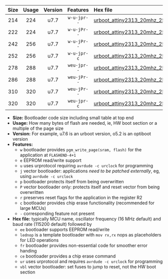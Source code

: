 |Size|Usage|Version|Features|Hex file|
|:-:|:-:|:-:|:-:|:--|
|214|224|u7.7|`w-u-jpr--`|[urboot_attiny2313_20mhz_250000bps_lednop_ur_vbl.hex](https://raw.githubusercontent.com/stefanrueger/urboot.hex/main/mcus/attiny2313/fcpu_20mhz/250000_bps/urboot_attiny2313_20mhz_250000bps_lednop_ur_vbl.hex)|
|222|224|u7.7|`w-u-jPr--`|[urboot_attiny2313_20mhz_250000bps_ur_vbl.hex](https://raw.githubusercontent.com/stefanrueger/urboot.hex/main/mcus/attiny2313/fcpu_20mhz/250000_bps/urboot_attiny2313_20mhz_250000bps_ur_vbl.hex)|
|242|256|u7.7|`w-u-jPr--`|[urboot_attiny2313_20mhz_250000bps_lednop_fr_ur_vbl.hex](https://raw.githubusercontent.com/stefanrueger/urboot.hex/main/mcus/attiny2313/fcpu_20mhz/250000_bps/urboot_attiny2313_20mhz_250000bps_lednop_fr_ur_vbl.hex)|
|252|256|u7.7|`w-u-jpr-c`|[urboot_attiny2313_20mhz_250000bps_lednop_fr_ce_ur_vbl.hex](https://raw.githubusercontent.com/stefanrueger/urboot.hex/main/mcus/attiny2313/fcpu_20mhz/250000_bps/urboot_attiny2313_20mhz_250000bps_lednop_fr_ce_ur_vbl.hex)|
|278|288|u7.7|`weu-jpr--`|[urboot_attiny2313_20mhz_250000bps_ee_lednop_ur_vbl.hex](https://raw.githubusercontent.com/stefanrueger/urboot.hex/main/mcus/attiny2313/fcpu_20mhz/250000_bps/urboot_attiny2313_20mhz_250000bps_ee_lednop_ur_vbl.hex)|
|286|288|u7.7|`weu-jPr--`|[urboot_attiny2313_20mhz_250000bps_ee_ur_vbl.hex](https://raw.githubusercontent.com/stefanrueger/urboot.hex/main/mcus/attiny2313/fcpu_20mhz/250000_bps/urboot_attiny2313_20mhz_250000bps_ee_ur_vbl.hex)|
|310|320|u7.7|`weu-jPr--`|[urboot_attiny2313_20mhz_250000bps_ee_lednop_fr_ur_vbl.hex](https://raw.githubusercontent.com/stefanrueger/urboot.hex/main/mcus/attiny2313/fcpu_20mhz/250000_bps/urboot_attiny2313_20mhz_250000bps_ee_lednop_fr_ur_vbl.hex)|
|320|320|u7.7|`weu-jpr-c`|[urboot_attiny2313_20mhz_250000bps_ee_lednop_fr_ce_ur_vbl.hex](https://raw.githubusercontent.com/stefanrueger/urboot.hex/main/mcus/attiny2313/fcpu_20mhz/250000_bps/urboot_attiny2313_20mhz_250000bps_ee_lednop_fr_ce_ur_vbl.hex)|

- **Size:** Bootloader code size including small table at top end
- **Usage:** How many bytes of flash are needed, ie, HW boot section or a multiple of the page size
- **Version:** For example, u7.6 is an urboot version, o5.2 is an optiboot version
- **Features:**
  + `w` bootloader provides `pgm_write_page(sram, flash)` for the application at `FLASHEND-4+1`
  + `e` EEPROM read/write support
  + `u` uses urprotocol requiring `avrdude -c urclock` for programming
  + `j` vector bootloader: applications *need to be patched externally*, eg, using `avrdude -c urclock`
  + `p` bootloader protects itself from being overwritten
  + `P` vector bootloader only: protects itself and reset vector from being overwritten
  + `r` preserves reset flags for the application in the register R2
  + `c` bootloader provides chip erase functionality (recommended for large MCUs)
  + `-` corresponding feature not present
- **Hex file:** typically MCU name, oscillator frequency (16 MHz default) and baud rate (115200 default) followed by
  + `ee` bootloader supports EEPROM read/write
  + `lednop` is a template bootloader with `mov rx,rx` nops as placeholders for LED operations
  + `fr` bootloader provides non-essential code for smoother error handing
  + `ce` bootloader provides a chip erase command
  + `ur` uses urprotocol and requires `avrdude -c urclock` for programming
  + `vbl` vector bootloader: set fuses to jump to reset, not the HW boot section
